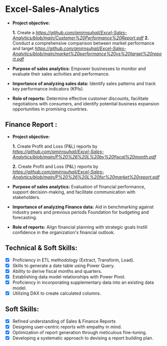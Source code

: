 # Excel-Sales-Analytics

- **Project objective:** 

    **1.** Create a _https://github.com/amirnsuhail/Excel-Sales-Analytics/blob/main/Customer%20Performance%20Report.pdf_
    **2.** Conduct a comprehensive comparison between market performance and target _https://github.com/amirnsuhail/Excel-Sales-Analytics/blob/main/market%20performance%20vs%20target%20report.pdf_

- **Purpose of sales analytics:** Empower businesses to monitor and evaluate their sales activities and performance.

- **Importance of analyzing sales data:** Identify sales patterns and track key performance indicators (KPIs).

- **Role of reports:** Determine effective customer discounts, facilitate negotiations with consumers, and identify potential business expansion opportunities in promising countries.


## Finance Report :

- **Project objective:** 

    **1.** Create Profit and Loss (P&L) reports by _https://github.com/amirnsuhail/Excel-Sales-Analytics/blob/main/P%20%26%20L%20by%20fiscal%20month.pdf_

   **2.** Create Profit and Loss (P&L) reports by _https://github.com/amirnsuhail/Excel-Sales-Analytics/blob/main/P%20%26%20L%20for%20market%20report.pdf_

- **Purpose of sales analytics:** Evaluation of financial performance, support decision-making, and facilitate communication with stakeholders.

- **Importance of analyzing Finance data:** Aid in benchmarking against industry peers and previous periods Foundation for budgeting and forecasting.

- **Role of reports:** Align financial planning with strategic goals Instill confidence in the organization's financial outlook.


## Technical & Soft Skills:
- [x]	Proficiency in ETL methodology (Extract, Transform, Load).
- [x]	Skills to generate a date table using Power Query.
- [x]	Ability to derive fiscal months and quarters.
- [x]	Establishing data model relationships with Power Pivot.
- [x]	Proficiency in incorporating supplementary data into an existing data model.
- [x]	Utilizing DAX to create calculated columns.

## Soft Skills:
- [x]	Refined understanding of Sales & Finance Reports
- [x]	Designing user-centric reports with empathy in mind.
- [x]	Optimization of report generation through meticulous fine-tuning.
- [x]	Developing a systematic approach to devising a report building plan.
